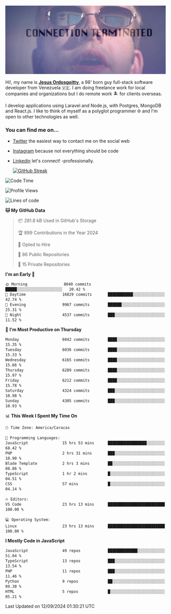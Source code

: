 ![hackers movie reference](./disconnected.jpg)

Hi!, my name is [**Jesus Ordosgoitty**](https://jodaz.dev), a 98' born guy full-stack software developer from Venezuela 🇻🇪. I am doing freelance work for local companies and organizations but I do remote work 🏝️ for clients overseas. 

I develop applications using Laravel and Node.js, with Postgres, MongoDB and React.js. I like to think of myself as a polyglot programmer 🌐 and I'm open to other technologies as well.

### You can find me on...

- [Twitter](https://twitter.com/jodaz_) the easiest way to contact me on the social web
- [Instagram](https://instagram.com/jodaz_) because not everything should be code
- [Linkedin](https://linkedin.com/in/jodaz) let's connect! -professionally.


    [![GitHub Streak](https://streak-stats.demolab.com?user=jodaz&theme=tokyonight)](https://git.io/streak-stats)

<!--START_SECTION:waka-->
![Code Time](http://img.shields.io/badge/Code%20Time-7%2C292%20hrs%2044%20mins-blue)

![Profile Views](http://img.shields.io/badge/Profile%20Views-0-blue)

![Lines of code](https://img.shields.io/badge/From%20Hello%20World%20I%27ve%20Written-82.8%20million%20lines%20of%20code-blue)

**🐱 My GitHub Data** 

> 📦 281.8 kB Used in GitHub's Storage 
 > 
> 🏆 899 Contributions in the Year 2024
 > 
> 💼 Opted to Hire
 > 
> 📜 86 Public Repositories 
 > 
> 🔑 15 Private Repositories 
 > 
**I'm an Early 🐤** 

```text
🌞 Morning                8040 commits        █████░░░░░░░░░░░░░░░░░░░░   20.42 % 
🌆 Daytime                16829 commits       ███████████░░░░░░░░░░░░░░   42.74 % 
🌃 Evening                9967 commits        ██████░░░░░░░░░░░░░░░░░░░   25.31 % 
🌙 Night                  4537 commits        ███░░░░░░░░░░░░░░░░░░░░░░   11.52 % 
```
📅 **I'm Most Productive on Thursday** 

```text
Monday                   6042 commits        ████░░░░░░░░░░░░░░░░░░░░░   15.35 % 
Tuesday                  6036 commits        ████░░░░░░░░░░░░░░░░░░░░░   15.33 % 
Wednesday                6165 commits        ████░░░░░░░░░░░░░░░░░░░░░   15.66 % 
Thursday                 6289 commits        ████░░░░░░░░░░░░░░░░░░░░░   15.97 % 
Friday                   6212 commits        ████░░░░░░░░░░░░░░░░░░░░░   15.78 % 
Saturday                 4324 commits        ███░░░░░░░░░░░░░░░░░░░░░░   10.98 % 
Sunday                   4305 commits        ███░░░░░░░░░░░░░░░░░░░░░░   10.93 % 
```


📊 **This Week I Spent My Time On** 

```text
🕑︎ Time Zone: America/Caracas

💬 Programming Languages: 
JavaScript               15 hrs 53 mins      █████████████████░░░░░░░░   68.42 % 
PHP                      2 hrs 31 mins       ███░░░░░░░░░░░░░░░░░░░░░░   10.90 % 
Blade Template           2 hrs 3 mins        ██░░░░░░░░░░░░░░░░░░░░░░░   08.86 % 
TypeScript               1 hr 2 mins         █░░░░░░░░░░░░░░░░░░░░░░░░   04.51 % 
CSS                      57 mins             █░░░░░░░░░░░░░░░░░░░░░░░░   04.14 % 

🔥 Editors: 
VS Code                  23 hrs 13 mins      █████████████████████████   100.00 % 

💻 Operating System: 
Linux                    23 hrs 13 mins      █████████████████████████   100.00 % 
```

**I Mostly Code in JavaScript** 

```text
JavaScript               49 repos            █████████████░░░░░░░░░░░░   51.04 % 
TypeScript               13 repos            ███░░░░░░░░░░░░░░░░░░░░░░   13.54 % 
PHP                      11 repos            ███░░░░░░░░░░░░░░░░░░░░░░   11.46 % 
Python                   9 repos             ██░░░░░░░░░░░░░░░░░░░░░░░   09.38 % 
HTML                     5 repos             █░░░░░░░░░░░░░░░░░░░░░░░░   05.21 % 
```




 Last Updated on 12/09/2024 01:30:21 UTC
<!--END_SECTION:waka-->
